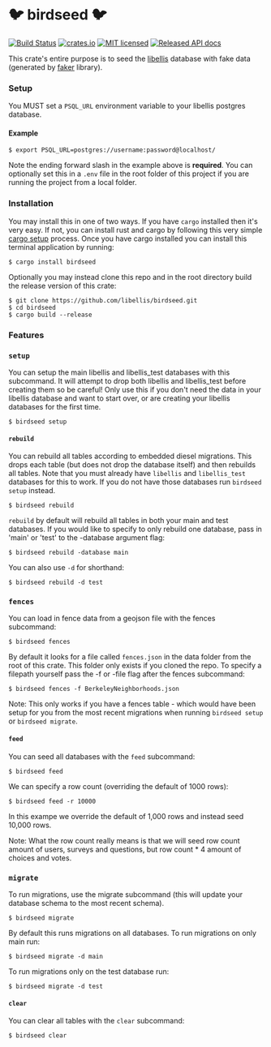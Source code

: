 # 🐦 birdseed 🐦
[![Build
Status](https://travis-ci.org/libellis/birdseed.svg?branch=master)](https://travis-ci.org/libellis/birdseed)
[![crates.io](http://meritbadge.herokuapp.com/birdseed)](https://crates.io/crates/birdseed)
[![MIT licensed](https://img.shields.io/badge/license-MIT-blue.svg)](./LICENSE)
[![Released API docs](https://docs.rs/birdseed/badge.svg)](https://docs.rs/birdseed)

This crate's entire purpose is to seed the
[libellis](https://github.com/libellis/libellis-backend) database with fake data (generated by
[faker](https://github.com/tikotzky/faker-rs) library).

### Setup

You MUST set a `PSQL_URL` environment variable to your libellis postgres database.

#### Example
```terminal
$ export PSQL_URL=postgres://username:password@localhost/
```

Note the ending forward slash in the example above is **required**. You can optionally set this in a `.env` file in the root folder of this project if you are
running the project from a local folder.

### Installation

You may install this in one of two ways. If you have `cargo` installed then it's very easy. If
not, you can install rust and cargo by following this very simple [cargo setup](https://doc.rust-lang.org/cargo/getting-started/installation.html) process.
Once you have cargo installed you can install this terminal application by running:

```terminal
$ cargo install birdseed
```

Optionally you may instead clone this repo and in the root directory build the release version
of this crate:

```terminal
$ git clone https://github.com/libellis/birdseed.git
$ cd birdseed
$ cargo build --release
```

### Features

### `setup`

You can setup the main libellis and libellis_test databases with this
subcommand.  It will attempt to drop both libellis and libellis_test before
creating them so be careful! Only use this if you don't need the data in your
libellis database and want to start over, or are creating your libellis databases for the first time.

```terminal
$ birdseed setup
```

#### `rebuild`

You can rebuild all tables according to embedded diesel migrations. This drops each table (but does not drop the database itself) and then rebuilds all tables. Note that you must already have `libellis` and `libellis_test` databases for this to work. If you do not have those databases run `birdseed setup` instead.

```terminal
$ birdseed rebuild
```

`rebuild` by default will rebuild all tables in both your main and test
databases. If you would like to specify to only rebuild one database, pass in
'main' or 'test' to the -database argument flag:

```terminal
$ birdseed rebuild -database main
```

You can also use `-d` for shorthand:

```terminal
$ birdseed rebuild -d test
```
### `fences`

You can load in fence data from a geojson file with the fences subcommand:

```terminal
$ birdseed fences
```

By default it looks for a file called `fences.json` in the data folder from the root of this
crate. This folder only exists if you cloned the repo.  To specify a filepath yourself pass the
-f or -file flag after the fences subcommand:

```terminal
$ birdseed fences -f BerkeleyNeighborhoods.json
```

Note: This only works if you have a fences table - which would have been setup for you from the
most recent migrations when running `birdseed setup` or `birdseed migrate`.

#### `feed`

You can seed all databases with the `feed` subcommand:

```terminal
$ birdseed feed
```

We can specify a row count (overriding the default of 1000 rows):

```terminal
$ birdseed feed -r 10000
```

In this exampe we override the default of 1,000 rows and instead seed 10,000 rows.

Note: What the row count really means is that we will seed row count amount of users, surveys
and questions, but row count * 4 amount of choices and votes.

### `migrate`

To run migrations, use the migrate subcommand (this will update your database schema to the
most recent schema).

```terminal
$ birdseed migrate
```

By default this runs migrations on all databases. To run migrations on only main run:

```terminal
$ birdseed migrate -d main
```

To run migrations only on the test database run:

```terminal
$ birdseed migrate -d test
```

#### `clear`

You can clear all tables with the `clear` subcommand:

```terminal
$ birdseed clear
```
